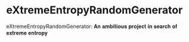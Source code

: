 # eXtremeEntropyRandomGenerator
eXtremeEntropyRandomGenerator: 𝐀𝐧 𝐚𝐦𝐛𝐢𝐭𝐢𝐨𝐮𝐬 𝐩𝐫𝐨𝐣𝐞𝐜𝐭 𝐢𝐧 𝐬𝐞𝐚𝐫𝐜𝐡 𝐨𝐟 𝐞𝐱𝐭𝐫𝐞𝐦𝐞 𝐞𝐧𝐭𝐫𝐨𝐩𝐲
